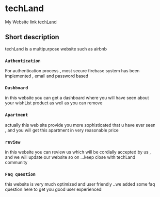 # techLand 

My Website link [techLand](https://techland-83b35.web.app/)

## Short description 
techLand is a multipurpose website such as airbnb 



### `Authentication`

For authentication process , most secure firebase system has been implemented , email and password based 

### `Dashboard`
in this website you can get a dashboard where you will  have seen about your wishList product as well as you can remove 


### `Apartment `

actually this web site provide you more sophisticated that u have ever seen , and you will get this apartment in very reasonable price

### `review`
in this website you can review us which will be cordially accepted by us , and we will update our website so on ...keep close with techLand community


### `Faq question `
this website is very much optimized and user friendly ..we added some faq question here to get you good user experienced



